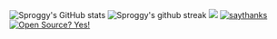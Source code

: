![Sproggy's GitHub stats](https://github-readme-stats.vercel.app/api?username=Sproggy&show_icons=true&theme=tokyonight)
![Sproggy's github streak](https://github-readme-streak-stats.herokuapp.com/?user=Sproggy&theme=blue-green)
![](https://komarev.com/ghpvc/?username=Sproggy&color=green)
[![saythanks](https://img.shields.io/badge/say-thanks-ff69b4.svg)](https://saythanks.io/to/Sproggy)
[![Open Source? Yes!](https://badgen.net/badge/Open%20Source%20%3F/Yes%21/blue?icon=github)](https://github.com/Naereen/badges/)

<!--
**Sproggy/Sproggy** is a ✨ _special_ ✨ repository because its `README.md` (this file) appears on your GitHub profile.

Here are some ideas to get you started:

- 🔭 I’m currently working on ...
- 🌱 I’m currently learning ...
- 👯 I’m looking to collaborate on ...
- 🤔 I’m looking for help with ...
- 💬 Ask me about ...
- 📫 How to reach me: ...
- 😄 Pronouns: ...
- ⚡ Fun fact: ...
-->
